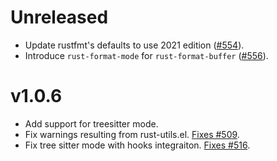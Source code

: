 # Unreleased

- Update rustfmt's defaults to use 2021 edition ([#554](https://github.com/rust-lang/rust-mode/issues/509)).
- Introduce `rust-format-mode` for `rust-format-buffer` ([#556](https://github.com/rust-lang/rust-mode/pull/556)).

# v1.0.6

- Add support for treesitter mode.
- Fix warnings resulting from rust-utils.el. [Fixes #509](https://github.com/rust-lang/rust-mode/issues/509).
- Fix tree sitter mode with hooks integraiton. [Fixes #516](https://github.com/rust-lang/rust-mode/issues/516).

